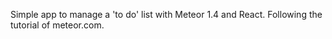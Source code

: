 Simple app to manage a 'to do' list with Meteor 1.4 and React.
Following the tutorial of meteor.com.